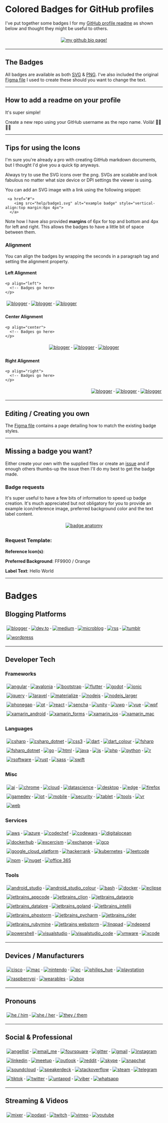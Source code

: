# Colored Badges for GitHub profiles
I've put together some badges I for my [GitHub profile readme](https://github.com/MikeCodesDotNET) as shown below and thought they might be useful to others.

<p align="center">
  <a href="#">
    <img src="help/mybiopage.png" alt="my github bio page!" style="vertical-align:top; margin:6px 4px">
  </a>
</p>

---


## The Badges

All badges are available as both [SVG](https://github.com/MikeCodesDotNET/ColoredBadges/tree/master/svg) & [PNG](https://github.com/MikeCodesDotNET/ColoredBadges/tree/master/png). I've also included the original [Figma file](https://github.com/MikeCodesDotNET/ColoredBadges/raw/master/badges.fig) I used to create these should you want to change the text.

---

## How to add a readme on your profile

It's super simple!

Create a new repo using your GitHub username as the repo name. Voilà! 🎉🎉🎉🎉

---

## Tips for using the Icons
I'm sure you're already a pro with creating GitHub markdown documents, but I thought I'd give you a quick tip anyways.

Always try to use the SVG icons over the png. SVGs are scalable and look fabulous no matter what size device or DPI settings the viewer is using.

You can add an SVG image with a link using the following snippet:
```
 <a href="#">
    <img src="help/badge1.svg" alt="example badge" style="vertical-align:top margin:6px 4px">
  </a>
```

Note how I have also provided **margins** of 6px for top and bottom and 4px for left and right. This allows the badges to have a little bit of space between them.

### Alignment
You can align the badges by wrapping the seconds in a paragraph tag and setting the alignment property.

#### Left Alignment
```
<p align="left">
  <!-- Badges go here>
</p>
```
<p align="left">
 <a href="#">
    <img src="help/Badge1.svg" alt="blogger" style="vertical-align:top; margin:6px 4px">
  </a>
 <a href="#">
    <img src="help/Badge2.svg" alt="blogger" style="vertical-align:top; margin:6px 4px">
  </a>
 <a href="#">
    <img src="help/Badge3.svg" alt="blogger" style="vertical-align:top; margin:6px 4px">
  </a>
</p>

#### Center Alignment
```
<p align="center">
  <!-- Badges go here>
</p>
```
<p align="center">
  <a href="#">
    <img src="help/Badge1.svg" alt="blogger" style="vertical-align:top; margin:6px 4px">
  </a>
 <a href="#">
    <img src="help/Badge2.svg" alt="blogger" style="vertical-align:top; margin:6px 4px">
  </a>
 <a href="#">
    <img src="help/Badge3.svg" alt="blogger" style="vertical-align:top; margin:6px 4px">
  </a>
</p>

#### Right Alignment
```
<p align="right">
  <!-- Badges go here>
</p>
```
<p align="right">
  <a href="#">
    <img src="help/Badge1.svg" alt="blogger" style="vertical-align:top; margin:6px 4px">
  </a>
 <a href="#">
    <img src="help/Badge2.svg" alt="blogger" style="vertical-align:top; margin:6px 4px">
  </a>
 <a href="#">
    <img src="help/Badge3.svg" alt="blogger" style="vertical-align:top; margin:6px 4px">
  </a>
</p>

---

## Editing / Creating you own
The [Figma file](https://github.com/MikeCodesDotNET/ColoredBadges/raw/master/badges.fig) contains a page detailing how to match the existing badge styles.

---

## Missing a badge you want?
Either create your own with the supplied files or create an [issue](https://github.com/MikeCodesDotNET/ColoredBadges/issues/new?body=I%27d+like+to+have+a+new+badge.%0A%0A---Request+Info:) and if enough others thumbs-up the issue then I'll do my best to get the badge made.

### Badge requests
It's super useful to have a few bits of information to speed up badge creation. It's much appreciated but not obligatory for you to provide an example icon/reference image, preferred background color and the text label content.

<p align="center">
 <a href="#">
    <img src="help/BadgeAnatomy.png" alt=" badge anatomy" style="vertical-align:top; margin:6px 4px">
  </a>
  <p>

### Request Template:

**Reference Icon(s)**:

**Preferred Background**: FF9900 / Orange

**Label Text**: Hello World

---

# Badges

## Blogging Platforms
<p align="left">
  <a href="#">
    <img src="svg/blogs/blogger.svg" alt="blogger" style="vertical-align:top; margin:6px 4px">
  </a>

 <a href="#">
    <img src="svg/blogs/devto.svg" alt="dev.to" style="vertical-align:top; margin:6px 4px">
  </a>

   <a href="#">
    <img src="svg/blogs/medium.svg" alt="medium" style="vertical-align:top; margin:6px 4px">
  </a>

   <a href="#">
    <img src="svg/blogs/microblog.svg" alt="microblog" style="vertical-align:top; margin:6px 4px">
  </a>

   <a href="#">
    <img src="svg/blogs/rss.svg" alt="rss" style="vertical-align:top; margin:6px 4px">
  </a>

   <a href="#">
    <img src="svg/blogs/tumblr.svg" alt="tumblr" style="vertical-align:top; margin:6px 4px">
  </a>

   <a href="#">
    <img src="svg/blogs/wordpress.svg" alt="wordpress" style="vertical-align:top; margin:6px 4px">
  </a>
</p>

---

## Developer Tech

### Frameworks

<p align="left">
  <a href="#">
    <img src="svg/dev/frameworks/angular.svg" alt="angular" style="vertical-align:top; margin:6px 4px">
  </a>

   <a href="#">
    <img src="svg/dev/frameworks/avalonia.svg" alt="avalonia" style="vertical-align:top; margin:6px 4px">
  </a>

   <a href="#">
    <img src="svg/dev/frameworks/bootstrap.svg" alt="bootstrap" style="vertical-align:top; margin:6px 4px">
  </a>

  <a href="#">
    <img src="svg/dev/frameworks/flutter.svg" alt="flutter" style="vertical-align:top; margin:6px 4px">
  </a>

   <a href="#">
    <img src="svg/dev/frameworks/godot.svg" alt="godot" style="vertical-align:top; margin:6px 4px">
  </a>


  <a href="#">
    <img src="svg/dev/frameworks/ionic.svg" alt="ionic" style="vertical-align:top; margin:6px 4px">
  </a>

  <a href="#">
    <img src="svg/dev/frameworks/jquery.svg" alt="jquery" style="vertical-align:top; margin:6px 4px">
  </a>


  <a href="#">
    <img src="svg/dev/frameworks/laravel.svg" alt="laravel" style="vertical-align:top; margin:6px 4px">
  </a>

  <a href="#">
    <img src="svg/dev/frameworks/materialize.svg" alt="materialize" style="vertical-align:top; margin:6px 4px">
  </a>

  <a href="#">
    <img src="svg/dev/frameworks/nodejs.svg" alt="nodejs" style="vertical-align:top; margin:6px 4px">
  </a>

  <a href="#">
    <img src="svg/dev/frameworks/nodejs_larger.svg" alt="nodejs_larger" style="vertical-align:top; margin:6px 4px">
  </a>

  <a href="#">
    <img src="svg/dev/frameworks/phonegap.svg" alt="phonegap" style="vertical-align:top; margin:6px 4px">
  </a>

  <a href="#">
    <img src="svg/dev/frameworks/qt.svg" alt="qt" style="vertical-align:top; margin:6px 4px">
  </a>


  <a href="#">
    <img src="svg/dev/frameworks/react.svg" alt="react" style="vertical-align:top; margin:6px 4px">
  </a>

  <a href="#">
    <img src="svg/dev/frameworks/sencha.svg" alt="sencha" style="vertical-align:top; margin:6px 4px">
  </a>


   <a href="#">
    <img src="svg/dev/frameworks/unity.svg" alt="unity" style="vertical-align:top; margin:6px 4px">
  </a>

   <a href="#">
    <img src="svg/dev/frameworks/uwp.svg" alt="uwp" style="vertical-align:top; margin:6px 4px">
  </a>

  <a href="#">
    <img src="svg/dev/frameworks/vue.svg" alt="vue" style="vertical-align:top; margin:6px 4px">
  </a>

  <a href="#">
    <img src="svg/dev/frameworks/wpf.svg" alt="wpf" style="vertical-align:top; margin:6px 4px">
  </a>

  <a href="#">
    <img src="svg/dev/frameworks/xamarin_android.svg" alt="xamarin_android" style="vertical-align:top; margin:6px 4px">
  </a>

   <a href="#">
    <img src="svg/dev/frameworks/xamarin_forms.svg" alt="xamarin_forms" style="vertical-align:top; margin:6px 4px">
  </a>

  <a href="#">
    <img src="svg/dev/frameworks/xamarin_ios.svg" alt="xamarin_ios" style="vertical-align:top; margin:6px 4px">
  </a>

   <a href="#">
    <img src="svg/dev/frameworks/xamarin_mac.svg" alt="xamarin_mac" style="vertical-align:top; margin:6px 4px">
  </a>

</p>

### Languages

<p align="left">
  <a href="#">
    <img src="svg/dev/languages/csharp.svg" alt="csharp" style="vertical-align:top; margin:6px 4px">
  </a>

   <a href="#">
    <img src="svg/dev/languages/csharp_dotnet.svg" alt="csharp_dotnet" style="vertical-align:top; margin:6px 4px">
  </a>

  <a href="#">
    <img src="svg/dev/languages/css3.svg" alt="css3" style="vertical-align:top; margin:6px 4px">
  </a>

  <a href="#">
    <img src="svg/dev/languages/dart.svg" alt="dart" style="vertical-align:top; margin:6px 4px">
  </a>

  <a href="#">
    <img src="svg/dev/languages/dart_colour.svg" alt="dart_colour" style="vertical-align:top; margin:6px 4px">
  </a>


   <a href="#">
    <img src="svg/dev/languages/fsharp.svg" alt="fsharp" style="vertical-align:top; margin:6px 4px">
  </a>

  <a href="#">
    <img src="svg/dev/languages/fsharp_dotnet.svg" alt="fsharp_dotnet" style="vertical-align:top; margin:6px 4px">
  </a>

  <a href="#">
    <img src="svg/dev/languages/go.svg" alt="go" style="vertical-align:top; margin:6px 4px">
  </a>


  <a href="#">
    <img src="svg/dev/languages/html.svg" alt="html" style="vertical-align:top; margin:6px 4px">
  </a>

  <a href="#">
    <img src="svg/dev/languages/java.svg" alt="java" style="vertical-align:top; margin:6px 4px">
  </a>

  <a href="#">
    <img src="svg/dev/languages/js.svg" alt="js" style="vertical-align:top; margin:6px 4px">
  </a>

  <a href="#">
    <img src="svg/dev/languages/php.svg" alt="php" style="vertical-align:top; margin:6px 4px">
  </a>

  <a href="#">
    <img src="svg/dev/languages/python.svg" alt="python" style="vertical-align:top; margin:6px 4px">
  </a>

  <a href="#">
    <img src="svg/dev/languages/r.svg" alt="r" style="vertical-align:top; margin:6px 4px">
  </a>

  <a href="#">
    <img src="svg/dev/languages/rsoftware.svg" alt="rsoftware" style="vertical-align:top; margin:6px 4px">
  </a>

  <a href="#">
    <img src="svg/dev/languages/rust.svg" alt="rust" style="vertical-align:top; margin:6px 4px">
  </a>

  <a href="#">
    <img src="svg/dev/languages/sass.svg" alt="sass" style="vertical-align:top; margin:6px 4px">
  </a>


  <a href="#">
    <img src="svg/dev/languages/swift.svg" alt="swift" style="vertical-align:top; margin:6px 4px">
  </a>

</p>

### Misc
<p align="left">
  <a href="#">
    <img src="svg/dev/misc/ai.svg" alt="ai" style="vertical-align:top; margin:6px 4px">
  </a>

   <a href="#">
    <img src="svg/dev/misc/chrome.svg" alt="chrome" style="vertical-align:top; margin:6px 4px">
  </a>

   <a href="#">
    <img src="svg/dev/misc/cloud.svg" alt="cloud" style="vertical-align:top; margin:6px 4px">
  </a>

   <a href="#">
    <img src="svg/dev/misc/datascience.svg" alt="datascience" style="vertical-align:top; margin:6px 4px">
  </a>

   <a href="#">
    <img src="svg/dev/misc/desktop.svg" alt="desktop" style="vertical-align:top; margin:6px 4px">
  </a>

   <a href="#">
    <img src="svg/dev/misc/edge.svg" alt="edge" style="vertical-align:top; margin:6px 4px">
  </a>

   <a href="#">
    <img src="svg/dev/misc/firefox.svg" alt="firefox" style="vertical-align:top; margin:6px 4px">
  </a>

   <a href="#">
    <img src="svg/dev/misc/gamedev.svg" alt="gamedev" style="vertical-align:top; margin:6px 4px">
  </a>

   <a href="#">
    <img src="svg/dev/misc/iot.svg" alt="iot" style="vertical-align:top; margin:6px 4px">
  </a>

   <a href="#">
    <img src="svg/dev/misc/mobile.svg" alt="mobile" style="vertical-align:top; margin:6px 4px">
  </a>

   <a href="#">
    <img src="svg/dev/misc/security.svg" alt="security" style="vertical-align:top; margin:6px 4px">
  </a>

  <a href="#">
    <img src="svg/dev/misc/tablet.svg" alt="tablet" style="vertical-align:top; margin:6px 4px">
  </a>

   <a href="#">
    <img src="svg/dev/misc/tools.svg" alt="tools" style="vertical-align:top; margin:6px 4px">
  </a>


   <a href="#">
    <img src="svg/dev/misc/vr.svg" alt="vr" style="vertical-align:top; margin:6px 4px">
  </a>


   <a href="#">
    <img src="svg/dev/misc/web.svg" alt="web" style="vertical-align:top; margin:6px 4px">
  </a>

</p>

### Services
<p align="left">
  <a href="#">
    <img src="svg/dev/services/aws.svg" alt="aws" style="vertical-align:top; margin:6px 4px">
  </a>

  <a href="#">
    <img src="svg/dev/services/azure.svg" alt="azure" style="vertical-align:top; margin:6px 4px">
  </a>

  <a href="#">
    <img src="svg/dev/services/codechef.svg" alt="codechef" style="vertical-align:top; margin:6px 4px">
  </a>

  <a href="#">
    <img src="svg/dev/services/codewars.svg" alt="codewars" style="vertical-align:top; margin:6px 4px">
  </a>

  <a href="#">
    <img src="svg/dev/services/digitalocean.svg" alt="digitalocean" style="vertical-align:top; margin:6px 4px">
  </a>

  <a href="#">
    <img src="svg/dev/services/dockerhub.svg" alt="dockerhub" style="vertical-align:top; margin:6px 4px">
  </a>

  <a href="#">
    <img src="svg/dev/services/excercism.svg" alt="excercism" style="vertical-align:top; margin:6px 4px">
  </a>

  <a href="#">
    <img src="svg/dev/services/exchange.svg" alt="exchange" style="vertical-align:top; margin:6px 4px">
  </a>

  <a href="#">
    <img src="svg/dev/services/gcp.svg" alt="gcp" style="vertical-align:top; margin:6px 4px">
  </a>

  <a href="#">
    <img src="svg/dev/services/google_cloud_platform.svg" alt="google_cloud_platform" style="vertical-align:top; margin:6px 4px">
  </a>

  <a href="#">
    <img src="svg/dev/services/hackerrank.svg" alt="hackerrank" style="vertical-align:top; margin:6px 4px">
  </a>

  <a href="#">
    <img src="svg/dev/services/kubernetes.svg" alt="kubernetes" style="vertical-align:top; margin:6px 4px">
  </a>


  <a href="#">
    <img src="svg/dev/services/leetcode.svg" alt="leetcode" style="vertical-align:top; margin:6px 4px">
  </a>

  <a href="#">
    <img src="svg/dev/services/npm.svg" alt="npm" style="vertical-align:top; margin:6px 4px">
  </a>

  <a href="#">
    <img src="svg/dev/services/nuget.svg" alt="nuget" style="vertical-align:top; margin:6px 4px">
  </a>

  <a href="#">
    <img src="svg/dev/services/office_365.svg" alt="office 365" style="vertical-align:top; margin:6px 4px">
  </a>


</p>


### Tools
<p align="left">
  <a href="#">
    <img src="svg/dev/tools/android_studio.svg" alt="android_studio" style="vertical-align:top; margin:6px 4px">
  </a>
  <a href="#">
    <img src="svg/dev/tools/android_studio_colour.svg" alt="android_studio_colour" style="vertical-align:top; margin:6px 4px">
  </a>

  <a href="#">
    <img src="svg/dev/tools/bash.svg" alt="bash" style="vertical-align:top; margin:6px 4px">
  </a>

  <a href="#">
    <img src="svg/dev/tools/docker.svg" alt="docker" style="vertical-align:top; margin:6px 4px">
  </a>


  <a href="#">
    <img src="svg/dev/tools/eclipse.svg" alt="eclipse" style="vertical-align:top; margin:6px 4px">
  </a>


  <a href="#">
    <img src="svg/dev/tools/jetbrains_appcode.svg" alt="jetbrains_appcode" style="vertical-align:top; margin:6px 4px">
  </a>

  <a href="#">
    <img src="svg/dev/tools/jetbrains_clion.svg" alt="jetbrains_clion" style="vertical-align:top; margin:6px 4px">
  </a>

  <a href="#">
    <img src="svg/dev/tools/jetbrains_datagrip.svg" alt="jetbrains_datagrip" style="vertical-align:top; margin:6px 4px">
  </a>

  <a href="#">
    <img src="svg/dev/tools/jetbrains_datalore.svg" alt="jetbrains_datalore" style="vertical-align:top; margin:6px 4px">
  </a>

  <a href="#">
    <img src="svg/dev/tools/jetbrains_goland.svg" alt="jetbrains_goland" style="vertical-align:top; margin:6px 4px">
  </a>

  <a href="#">
    <img src="svg/dev/tools/jetbrains_intellij.svg" alt="jetbrains_intellij" style="vertical-align:top; margin:6px 4px">
  </a>

  <a href="#">
    <img src="svg/dev/tools/jetbrains_phpstorm.svg" alt="jetbrains_phpstorm" style="vertical-align:top; margin:6px 4px">
  </a>

  <a href="#">
    <img src="svg/dev/tools/jetbrains_pycharm.svg" alt="jetbrains_pycharm" style="vertical-align:top; margin:6px 4px">
  </a>

  <a href="#">
    <img src="svg/dev/tools/jetbrains_rider.svg" alt="jetbrains_rider" style="vertical-align:top; margin:6px 4px">
  </a>

  <a href="#">
    <img src="svg/dev/tools/jetbrains_rubymine.svg" alt="jetbrains_rubymine" style="vertical-align:top; margin:6px 4px">
  </a>

  <a href="#">
    <img src="svg/dev/tools/jetbrains_webstorm.svg" alt="jetbrains webstorm" style="vertical-align:top; margin:6px 4px">
  </a>

  <a href="#">
    <img src="svg/dev/tools/linqpad.svg" alt="linqpad" style="vertical-align:top; margin:6px 4px">
  </a>

  <a href="#">
    <img src="svg/dev/tools/ndepend.svg" alt="ndepend" style="vertical-align:top; margin:6px 4px">
  </a>

  <a href="#">
    <img src="svg/dev/tools/powershell.svg" alt="powershell" style="vertical-align:top; margin:6px 4px">
  </a>


  <a href="#">
    <img src="svg/dev/tools/visualstudio.svg" alt="visualstudio" style="vertical-align:top; margin:6px 4px">
  </a>

  <a href="#">
    <img src="svg/dev/tools/visualstudio_code.svg" alt="visualstudio_code" style="vertical-align:top; margin:6px 4px">
  </a>


  <a href="#">
    <img src="svg/dev/tools/vmware.svg" alt="vmware" style="vertical-align:top; margin:6px 4px">
  </a>

  <a href="#">
    <img src="svg/dev/tools/xcode.svg" alt="xcode" style="vertical-align:top; margin:6px 4px">
  </a>


</p>

---

## Devices / Manufacturers
<p align="left">

  <a href="#">
    <img src="svg/devices/cisco.svg" alt="cisco" style="vertical-align:top; margin:6px 4px">
  </a>

  <a href="#">
    <img src="svg/devices/mac.svg" alt="mac" style="vertical-align:top; margin:6px 4px">
  </a>

  <a href="#">
    <img src="svg/devices/nintendo.svg" alt="nintendo" style="vertical-align:top; margin:6px 4px">
  </a>

  <a href="#">
    <img src="svg/devices/pc.svg" alt="pc" style="vertical-align:top; margin:6px 4px">
  </a>

  <a href="#">
    <img src="svg/devices/philips_hue.svg" alt="philips_hue" style="vertical-align:top; margin:6px 4px">
  </a>

  <a href="#">
    <img src="svg/devices/playstation.svg" alt="playstation" style="vertical-align:top; margin:6px 4px">
  </a>

  <a href="#">
    <img src="svg/devices/raspberrypi.svg" alt="raspberrypi" style="vertical-align:top; margin:6px 4px">
  </a>

  <a href="#">
    <img src="svg/devices/wearables.svg" alt="wearables" style="vertical-align:top; margin:6px 4px">
  </a>

  <a href="#">
    <img src="svg/devices/xbox.svg" alt="xbox" style="vertical-align:top; margin:6px 4px">
  </a>

</p>

---

## Pronouns
<p align="left">
  <a href="#">
    <img src="svg/pronouns/hehim.svg" alt="he / him" style="vertical-align:top; margin:6px 4px">
  </a>

  <a href="#">
    <img src="svg/pronouns/sheher.svg" alt="she / her" style="vertical-align:top; margin:6px 4px">
  </a>


  <a href="#">
    <img src="svg/pronouns/theythem.svg" alt="they / them" style="vertical-align:top; margin:6px 4px">
  </a>

</p>

---


## Social & Professional
<p align="left">
  <a href="#">
    <img src="svg/social/angellist.svg" alt="angellist" style="vertical-align:top; margin:6px 4px">
  </a>

  <a href="#">
    <img src="svg/social/email_me.svg" alt="email_me" style="vertical-align:top; margin:6px 4px">
  </a>

  <a href="#">
    <img src="svg/social/foursquare.svg" alt="foursquare" style="vertical-align:top; margin:6px 4px">
  </a>

  <a href="#">
    <img src="svg/social/gitter.svg" alt="gitter" style="vertical-align:top; margin:6px 4px">
  </a>

  <a href="#">
    <img src="svg/social/gmail.svg" alt="gmail" style="vertical-align:top; margin:6px 4px">
  </a>

  <a href="#">
    <img src="svg/social/instagram.svg" alt="instagram" style="vertical-align:top; margin:6px 4px">
  </a>

  <a href="#">
    <img src="svg/social/linkedin.svg" alt="linkedin" style="vertical-align:top; margin:6px 4px">
  </a>

  <a href="#">
    <img src="svg/social/meetup.svg" alt="meetup" style="vertical-align:top; margin:6px 4px">
  </a>

  <a href="#">
    <img src="svg/social/outlook.svg" alt="outlook" style="vertical-align:top; margin:6px 4px">
  </a>


  <a href="#">
    <img src="svg/social/reddit.svg" alt="reddit" style="vertical-align:top; margin:6px 4px">
  </a>

  <a href="#">
    <img src="svg/social/skype.svg" alt="skype" style="vertical-align:top; margin:6px 4px">
  </a>

  <a href="#">
    <img src="svg/social/snapchat.svg" alt="snapchat" style="vertical-align:top; margin:6px 4px">
  </a>

  <a href="#">
    <img src="svg/social/soundcloud.svg" alt="soundcloud" style="vertical-align:top; margin:6px 4px">
  </a>

  <a href="#">
    <img src="svg/social/speakerdeck.svg" alt="speakerdeck" style="vertical-align:top; margin:6px 4px">
  </a>    <a href="#">
    <img src="svg/social/stackoverflow.svg" alt="stackoverflow" style="vertical-align:top; margin:6px 4px">
  </a>    <a href="#">
    <img src="svg/social/steam.svg" alt="steam" style="vertical-align:top; margin:6px 4px">
  </a>    <a href="#">
    <img src="svg/social/telegram.svg" alt="telegram" style="vertical-align:top; margin:6px 4px">
  </a>    <a href="#">
    <img src="svg/social/tiktok.svg" alt="tiktok" style="vertical-align:top; margin:6px 4px">
  </a>    <a href="#">
    <img src="svg/social/twitter.svg" alt="twitter" style="vertical-align:top; margin:6px 4px">
  </a>    <a href="#">
    <img src="svg/social/untappd.svg" alt="untappd" style="vertical-align:top; margin:6px 4px">
  </a>    <a href="#">
    <img src="svg/social/viber.svg" alt="viber" style="vertical-align:top; margin:6px 4px">
  </a>    <a href="#">
    <img src="svg/social/whatsapp.svg" alt="whatsapp" style="vertical-align:top; margin:6px 4px">
  </a>

</p>

---

## Streaming & Videos
<p align="left">
  <a href="#">
    <img src="svg/streaming/mixer.svg" alt="mixer" style="vertical-align:top; margin:6px 4px">
  </a>

  <a href="#">
    <img src="svg/streaming/podcast.svg" alt="podast" style="vertical-align:top; margin:6px 4px">
  </a>

  <a href="#">
    <img src="svg/streaming/twitch.svg" alt="twitch" style="vertical-align:top; margin:6px 4px">
  </a>

  <a href="#">
    <img src="svg/streaming/vimeo.svg" alt="vimeo" style="vertical-align:top; margin:6px 4px">
  </a>

  <a href="#">
    <img src="svg/streaming/youtube.svg" alt="youtube" style="vertical-align:top; margin:6px 4px">
  </a>

</p>

